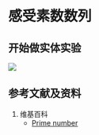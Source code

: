 # 感受素数数列

## 开始做实体实验

![](/images/数论/数数列及其相关猜想/感受素数数列/1a1.jpg)

## 参考文献及资料

1. 维基百科
	- [Prime number](https://en.wikipedia.org/wiki/Prime_number) 


